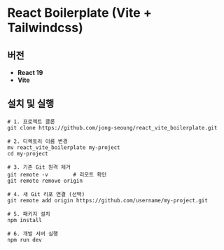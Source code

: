 # React Boilerplate (Vite + Tailwindcss)


## 버전

- **React 19**
- **Vite**

## 설치 및 실행

```
# 1. 프로젝트 클론
git clone https://github.com/jong-seoung/react_vite_boilerplate.git

# 2. 디렉토리 이름 변경
mv react_vite_boilerplate my-project
cd my-project

# 3. 기존 Git 원격 제거
git remote -v        # 리모트 확인
git remote remove origin

# 4. 새 Git 리포 연결 (선택)
git remote add origin https://github.com/username/my-project.git

# 5. 패키지 설치
npm install

# 6. 개발 서버 실행
npm run dev
